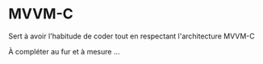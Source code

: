 # MVVM-C
Sert à avoir l'habitude de coder tout en respectant l'architecture MVVM-C

À compléter au fur et à mesure
...
